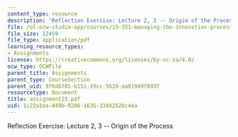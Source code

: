 ```yaml
---
content_type: resource
description: 'Reflection Exercise: Lecture 2, 3 -- Origin of the Process'
file: /ol-ocw-studio-app/courses/15-351-managing-the-innovation-process-fall-2002/1c22a1ead49b9206163533d4252bc4ea_assignment23.pdf
file_size: 12459
file_type: application/pdf
learning_resource_types:
- Assignments
license: https://creativecommons.org/licenses/by-nc-sa/4.0/
ocw_type: OCWFile
parent_title: Assignments
parent_type: CourseSection
parent_uid: 976d0781-b151-19cc-562d-aa81949f8937
resourcetype: Document
title: assignment23.pdf
uid: 1c22a1ea-d49b-9206-1635-33d4252bc4ea
---
```

Reflection Exercise: Lecture 2, 3 -- Origin of the Process